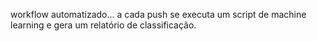 workflow automatizado... a cada push se executa um script de machine learning e gera um relatório de classificação.
